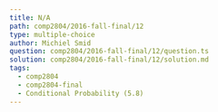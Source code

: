 ```yaml
---
title: N/A
path: comp2804/2016-fall-final/12
type: multiple-choice
author: Michiel Smid
question: comp2804/2016-fall-final/12/question.ts
solution: comp2804/2016-fall-final/12/solution.md
tags:
  - comp2804
  - comp2804-final
  - Conditional Probability (5.8)
---
```

